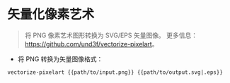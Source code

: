 # 矢量化像素艺术

> 将 PNG 像素艺术图形转换为 SVG/EPS 矢量图像。
> 更多信息：<https://github.com/und3f/vectorize-pixelart>。

- 将 PNG 转换为矢量图像格式：

`vectorize-pixelart {{path/to/input.png}} {{path/to/output.svg|.eps}}`